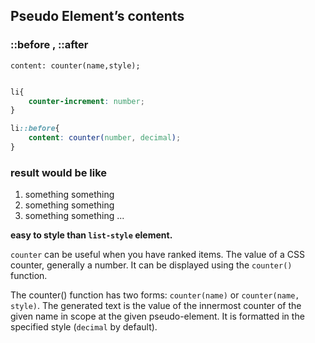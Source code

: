 ## Pseudo Element’s contents

### ::before , ::after
`content: counter(name,style);`

```css

li{
	counter-increment: number;
}

li::before{
	content: counter(number, decimal);
}

```

### result would be like
1. something something
2. something something
3. something something ...

**easy to style than `list-style` element.**

`counter` can be useful when you have ranked items.
The value of a CSS counter, generally a number. It can be displayed using the `counter()`  function.


The counter() function has two forms: `counter(name)` or `counter(name, style)`. The generated text is the value of the innermost counter of the given name in scope at the given pseudo-element. It is formatted in the specified style (`decimal` by default).


